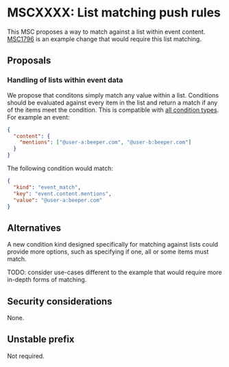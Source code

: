 # MSCXXXX: List matching push rules

This MSC proposes a way to match against a list within event content.
[MSC1796](https://github.com/matrix-org/matrix-spec-proposals/pull/1796) is an example change that
would require this list matching.


## Proposals

### Handling of lists within event data

We propose that conditons simply match any value within a list. Conditions should be evaluated against
every item in the list and return a match if any of the items meet the condition. This is compatible
with [all condition types](https://spec.matrix.org/v1.3/client-server-api/#conditions-1). For example an event:

```json
{
  "content": {
    "mentions": ["@user-a:beeper.com", "@user-b:beeper.com"]
  }
}
```

The following condition would match:

```json
{
  "kind": "event_match",
  "key": "event.content.mentions",
  "value": "@user-a:beeper.com"
}
```


## Alternatives

A new condition kind designed specifically for matching against lists could provide more options, such
as specifying if one, all or some items must match.

TODO: consider use-cases different to the example that would require more in-depth forms of matching.


## Security considerations

None.


## Unstable prefix

Not required.
